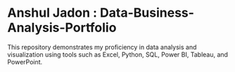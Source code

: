 # Anshul Jadon : Data-Business-Analysis-Portfolio
This repository demonstrates my proficiency in data analysis and visualization using tools such as Excel, Python, SQL, Power BI, Tableau, and PowerPoint.
